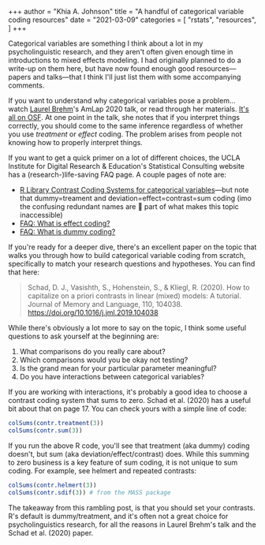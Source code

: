 +++
author = "Khia A. Johnson"
title = "A handful of categorical variable coding resources"
date = "2021-03-09"
categories = [
    "rstats",
    "resources", 
	]
+++

Categorical variables are something I think about a lot in my psycholinguistic research, and they aren't often given enough time in introductions to mixed effects modeling. I had originally planned to do a write-up on them here, but have now found enough good resources&mdash;papers and talks&mdash;that I think I'll just list them with some accompanying comments. <!--more-->

If you want to understand why categorical variables pose a problem... watch [Laurel Brehm](https://twitter.com/drlearnasaurus)'s AmLap 2020 talk, or read through her materials. [It's all on OSF](https://osf.io/jkpxt/). At one point in the talk, she notes that if you interpret things correctly, you should come to the same inference regardless of whether you use *treatment* or *effect* coding. The problem arises from people not knowing how to properly interpret things. 

If you want to get a quick primer on a lot of different choices, the UCLA Institute for Digital Research & Education's Statistical Consulting website has a (research-)life-saving FAQ page. A couple pages of note are:

- [R Library Contrast Coding Systems for categorical variables](https://stats.idre.ucla.edu/r/library/r-library-contrast-coding-systems-for-categorical-variables/)&mdash;but note that dummy=treament and deviation=effect=contrast=sum coding (imo the confusing redundant names are 💯 part of what makes this topic inaccessible)
- [FAQ: What is effect coding?](https://stats.idre.ucla.edu/other/mult-pkg/faq/general/faqwhat-is-effect-coding/)
- [FAQ: What is dummy coding?](https://stats.idre.ucla.edu/other/mult-pkg/faq/general/faqwhat-is-dummy-coding/)

If you're ready for a deeper dive, there's an excellent paper on the topic that walks you through how to build categorical variable coding from scratch, specifically to match your research questions and hypotheses. You can find that here:

>Schad, D. J., Vasishth, S., Hohenstein, S., & Kliegl, R. (2020). How to capitalize on a priori contrasts in linear (mixed) models: A tutorial. Journal of Memory and Language, 110, 104038. <https://doi.org/10.1016/j.jml.2019.104038>

While there's obviously a lot more to say on the topic, I think some useful questions to ask yourself at the beginning are:

1. What comparisons do you really care about?
2. Which comparisons would you be okay not testing?
3. Is the grand mean for your particular parameter meaningful? 
4. Do you have interactions between categorical variables? 

If you are working with interactions, it's probably a good idea to choose a contrast coding system that sums to zero. Schad et al. (2020) has a useful bit about that on page 17. You can check yours with a simple line of code:

```r
colSums(contr.treatment(3))
colSums(contr.sum(3))
```

If you run the above R code, you'll see that treatment (aka dummy) coding doesn't, but sum (aka deviation/effect/contrast) does. While this summing to zero business is a key feature of sum coding, it is not unique to sum coding. For example, see helmert and repeated contrasts:

```r
colSums(contr.helmert(3))
colSums(contr.sdif(3)) # from the MASS package
```

The takeaway from this rambling post, is that you should set your contrasts. R's default is dummy/treatment, and it's often not a great choice for psycholinguistics research, for all the reasons in Laurel Brehm's talk and the Schad et al. (2020) paper. 
